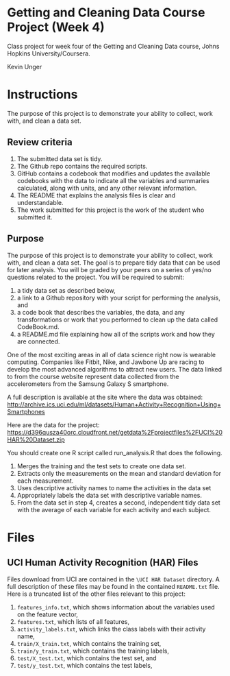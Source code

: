 # Getting and Cleaning Data Course Project (Week 4)
Class project for week four of the Getting and Cleaning Data course, Johns Hopkins University/Coursera.

Kevin Unger

# Instructions
The purpose of this project is to demonstrate your ability to collect, work with, and clean a data set.

## Review criteria
1.  The submitted data set is tidy. 
2.  The Github repo contains the required scripts.
3.  GitHub contains a codebook that modifies and updates the available codebooks with the data to indicate all the variables and summaries calculated, along with units, and any other relevant information.
4.  The README that explains the analysis files is clear and understandable.
5.  The work submitted for this project is the work of the student who submitted it.

## Purpose
The purpose of this project is to demonstrate your ability to collect, work with, and clean a data set. The goal is to prepare tidy data that can be used for later analysis. You will be graded by your peers on a series of yes/no questions related to the project. You will be required to submit: 
1.  a tidy data set as described below, 
2.  a link to a Github repository with your script for performing the analysis, and 
3.  a code book that describes the variables, the data, and any transformations or work that you performed to clean up the data called CodeBook.md. 
4.  a README.md file explaining how all of the scripts work and how they are connected.

One of the most exciting areas in all of data science right now is wearable computing. Companies like Fitbit, Nike, and Jawbone Up are racing to develop the most advanced algorithms to attract new users. The data linked to from the course website represent data collected from the accelerometers from the Samsung Galaxy S smartphone. 

A full description is available at the site where the data was obtained:
http://archive.ics.uci.edu/ml/datasets/Human+Activity+Recognition+Using+Smartphones 

Here are the data for the project:
https://d396qusza40orc.cloudfront.net/getdata%2Fprojectfiles%2FUCI%20HAR%20Dataset.zip  

You should create one R script called run_analysis.R that does the following. 
1.  Merges the training and the test sets to create one data set.
2.  Extracts only the measurements on the mean and standard deviation for each measurement. 
3.  Uses descriptive activity names to name the activities in the data set
4.  Appropriately labels the data set with descriptive variable names. 
5.  From the data set in step 4, creates a second, independent tidy data set with the average of each variable for each activity and each subject.

# Files

## UCI Human Activity Recognition (HAR) Files
Files download from UCI are contained in the `\UCI HAR Dataset` directory.  A full description of these files may be found in the contained `README.txt` file.  Here is a truncated list of the other files relevant to this project:

1.  `features_info.txt`, which shows information about the variables used on the feature vector,
2.  `features.txt`, which lists of all features,
3.  `activity_labels.txt`, which links the class labels with their activity name,
4.  `train/X_train.txt`, which contains the training set,
5.  `train/y_train.txt`, which contains the training labels,
6.  `test/X_test.txt`, which contains the test set, and
7.  `test/y_test.txt`, which contains the test labels, 


